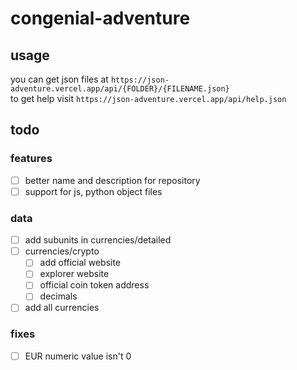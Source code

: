 # congenial-adventure

## usage

you can get json files at `https://json-adventure.vercel.app/api/{FOLDER}/{FILENAME.json}`  
to get help visit `https://json-adventure.vercel.app/api/help.json`  

## todo

### features

- [ ] better name and description for repository  
- [ ] support for js, python object files  

### data

- [ ] add subunits in currencies/detailed  
- [ ] currencies/crypto  
  - [ ] add official website  
  - [ ] explorer website  
  - [ ] official coin token address  
  - [ ] decimals  
- [ ] add all currencies  

### fixes
- [ ] EUR numeric value isn't 0
